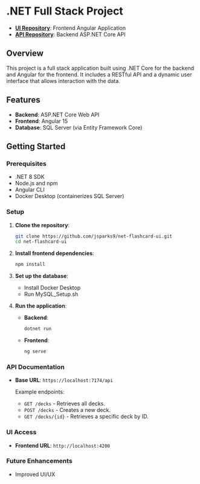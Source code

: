 # .NET Full Stack Project

- **[UI Repository](https://github.com/jsparks9/net-flashcard-ui)**: Frontend Angular Application
- **[API Repository](https://github.com/jsparks9/net-flashcard-api)**: Backend ASP.NET Core API

## Overview

This project is a full stack application built using .NET Core for the backend and Angular for the frontend. It includes a RESTful API and a dynamic user interface that allows interaction with the data.

## Features

- **Backend**: ASP.NET Core Web API
- **Frontend**: Angular 15
- **Database**: SQL Server (via Entity Framework Core)

## Getting Started

### Prerequisites

- .NET 8 SDK
- Node.js and npm
- Angular CLI
- Docker Desktop (containerizes SQL Server)

### Setup

1. **Clone the repository**:
   ```bash
   git clone https://github.com/jsparks9/net-flashcard-ui.git
   cd net-flashcard-ui
   ```

2. **Install frontend dependencies**:
   ```bash
   npm install
   ```

3. **Set up the database**:
   - Install Docker Desktop
   - Run MySQL_Setup.sh

4. **Run the application**:
   - **Backend**:
     ```bash
     dotnet run
     ```
   - **Frontend**:
     ```bash
     ng serve
     ```

### API Documentation

- **Base URL**: `https://localhost:7174/api`

  Example endpoints:
  - `GET /decks` - Retrieves all decks.
  - `POST /decks` - Creates a new deck.
  - `GET /decks/{id}` - Retrieves a specific deck by ID.

### UI Access

- **Frontend URL**: `http://localhost:4200`

### Future Enhancements

- Improved UI/UX
